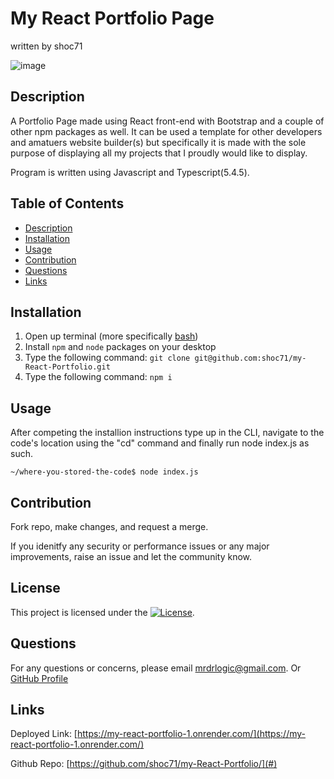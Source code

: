 # My React Portfolio Page
written by shoc71

![image](https://github.com/user-attachments/assets/c869fb9b-2124-4025-b80c-f47735277523)

## Description
A Portfolio Page made using React front-end with Bootstrap and a couple of other npm packages as well. It can be used a template for other developers and amatuers website builder(s) but specifically it is made with the sole purpose of displaying all my projects that I proudly would like to display.

Program is written using Javascript and Typescript(5.4.5).

## Table of Contents
- [Description](#description)
- [Installation](#installation)
- [Usage](#usage)
- [Contribution](#contribution)
- [Questions](#questions)
- [Links](#links)

## Installation
1. Open up terminal (more specifically [bash](https://www.youtube.com/watch?v=3eu67g3PTdk))
2. Install ```npm``` and ```node``` packages on your desktop
3. Type the following command: ```git clone git@github.com:shoc71/my-React-Portfolio.git```
4. Type the following command: ```npm i ``` 

## Usage
After competing the installion instructions type up in the CLI, navigate to the code's location using the "cd" command and finally run node index.js as such.

```~/where-you-stored-the-code$ node index.js```

## Contribution
Fork repo, make changes, and request a merge.

If you idenitfy any security or performance issues or any major improvements, raise an issue and let the community know.

## License
This project is licensed under the [![License](https://opensource.org/licenses/Apache-2.0)](https://opensource.org/licenses/Apache-2.0).

## Questions
For any questions or concerns, please email mrdrlogic@gmail.com. Or [GitHub Profile](https://github.com/shoc71)

## Links
Deployed Link: [https://my-react-portfolio-1.onrender.com/](https://my-react-portfolio-1.onrender.com/)

Github Repo: [https://github.com/shoc71/my-React-Portfolio/](#)

